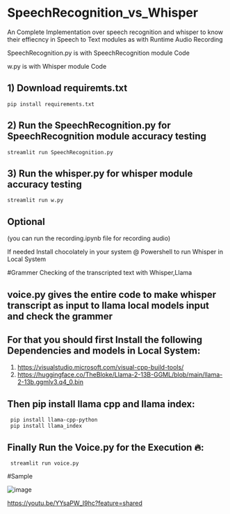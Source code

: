 # SpeechRecognition_vs_Whisper

An Complete Implementation over speech recognition and whisper to know their effiecncy in Speech to Text modules as with Runtime Audio Recording

SpeechRecognition.py is with SpeechRecognition module Code

w.py is with Whisper module Code

## 1) Download requiremts.txt 

```
pip install requirements.txt
```

## 2) Run the SpeechRecognition.py for SpeechRecognition module accuracy testing

```
streamlit run SpeechRecognition.py
```

## 3) Run the whisper.py for whisper module accuracy testing

```
streamlit run w.py
```
## Optional 

(you can run the recording.ipynb file for recording audio)

If needed Install chocolately in your system @ Powershell to run Whisper in Local System

#Grammer Checking of the transcripted text with Whisper,Llama 

## voice.py gives the entire code to make whisper transcript as input to llama local models input and check the grammer 

## For that you should first Install the following Dependencies and models in Local System:

1) https://visualstudio.microsoft.com/visual-cpp-build-tools/
2) https://huggingface.co/TheBloke/Llama-2-13B-GGML/blob/main/llama-2-13b.ggmlv3.q4_0.bin

## Then pip install llama cpp and llama index:
```
 pip install llama-cpp-python
 pip install llama_index
```

## Finally Run the Voice.py for the Execution 🔥:

```
 streamlit run voice.py 
```

#Sample

![image](https://github.com/user-attachments/assets/a4558369-b603-4e42-9573-a30fef938982)




https://youtu.be/YYsaPW_I9hc?feature=shared
